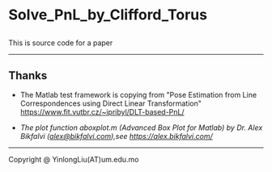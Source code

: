 # Solve_PnL_by_Clifford_Torus

## 
This is source code for a paper 

---

Thanks
---
+ The Matlab test framework is copying from "Pose Estimation from Line Correspondences using Direct Linear Transformation" https://www.fit.vutbr.cz/~ipribyl/DLT-based-PnL/

+ *The plot function aboxplot.m (Advanced Box Plot for Matlab) by Dr. Alex Bikfalvi (alex@bikfalvi.com),see https://alex.bikfalvi.com/*

---

Copyright @ YinlongLiu(AT)um.edu.mo
